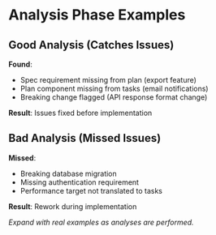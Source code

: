 # Analysis Phase Examples

## Good Analysis (Catches Issues)

**Found**:
- Spec requirement missing from plan (export feature)
- Plan component missing from tasks (email notifications)
- Breaking change flagged (API response format change)

**Result**: Issues fixed before implementation

## Bad Analysis (Missed Issues)

**Missed**:
- Breaking database migration
- Missing authentication requirement
- Performance target not translated to tasks

**Result**: Rework during implementation

_Expand with real examples as analyses are performed._
